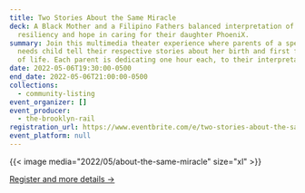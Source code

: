 ```yaml
---
title: Two Stories About the Same Miracle
deck: A Black Mother and a Filipino Fathers balanced interpretation of
  resiliency and hope in caring for their daughter PhoeniX.
summary: Join this multimedia theater experience where parents of a special
  needs child tell their respective stories about her birth and first few years
  of life. Each parent is dedicating one hour each, to their interpretation.
date: 2022-05-06T19:30:00-0500
end_date: 2022-05-06T21:00:00-0500
collections:
  - community-listing
event_organizer: []
event_producer:
  - the-brooklyn-rail
registration_url: https://www.eventbrite.com/e/two-stories-about-the-same-miracle-tickets-311319283357
event_platform: null
---
```

{{< image media="2022/05/about-the-same-miracle" size="xl" >}}

[Register and more details →](https://www.eventbrite.com/e/two-stories-about-the-same-miracle-tickets-311319283357)